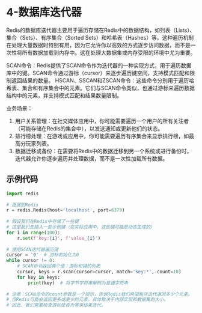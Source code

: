 # 4-数据库迭代器

Redis的数据库迭代器主要用于遍历存储在Redis中的数据结构，如列表（Lists）、集合（Sets）、有序集合（Sorted Sets）和哈希表（Hashes）等。这种遍历机制在处理大量数据时特别有用，因为它允许你以高效的方式逐步访问数据，而不是一次性将所有数据加载到内存中。这在处理大数据集或内存受限的环境中尤为重要。

SCAN命令：Redis提供了SCAN命令作为迭代器的一种实现方式，用于遍历数据库中的键。SCAN命令通过游标（cursor）来逐步遍历键空间，支持模式匹配和限制返回结果的数量。
HSCAN、SSCAN和ZSCAN命令：这些命令分别用于遍历哈希表、集合和有序集合中的元素。它们与SCAN命令类似，也通过游标来遍历数据结构中的元素，并支持模式匹配和结果数量限制。

业务场景：
1. 用户关系管理：在社交媒体应用中，你可能需要遍历一个用户的所有关注者（可能存储在Redis的集合中），以发送通知或更新他们的状态。
2. 排行榜处理：在游戏或应用中，你可能需要遍历有序集合来显示排行榜，如最高分玩家列表。
3. 数据迁移或备份：在需要将Redis中的数据迁移到另一个系统或进行备份时，迭代器允许你逐步遍历并处理数据，而不是一次性加载所有数据。

## 示例代码

```python
import redis  
  
# 连接到Redis  
r = redis.Redis(host='localhost', port=6379)  
  
# 假设我们在Redis中存储了一些键  
# 这里我们先插入一些示例键（在实际应用中，这些键可能是动态生成的）  
for i in range(100):  
    r.set(f'key:{i}', f'value_{i}')  
  
# 使用SCAN迭代器遍历键  
cursor = '0'  # 游标初始化为0  
while cursor != 0:  
    # SCAN命令返回两个值：游标和键的列表  
    cursor, keys = r.scan(cursor=cursor, match='key:*', count=10)  
    for key in keys:  
        print(key)  # 将字节字符串解码为普通字符串  
  
# 注意：SCAN命令的count参数是一个提示，告诉Redis我们希望每次迭代返回多少个元素。  
# 但Redis可能会返回更多或更少的元素，具体取决于内部实现和数据集的大小。  
# 因此，我们需要检查游标是否为零来结束迭代。
```